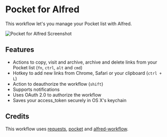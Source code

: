 Pocket for Alfred
==============

This workflow let's you manage your Pocket list with Alfred.

![Pocket for Alfred Screenshot](https://raw.github.com/fniephaus/alfred-pocket/master/screenshot.gif)


## Features

- Actions to copy, visit and archive, archive and delete links from your Pocket list (```fn```, ```ctrl```, ```alt``` and ```cmd```)
- Hotkey to add new links from Chrome, Safari or your clipboard (```ctrl + L```)
- Action to deauthorize the workflow (```shift```)
- Supports notifications
- Uses OAuth 2.0 to authorize the workflow
- Saves your access_token securely in OS X's keychain


## Credits

This workflow uses [requests](https://github.com/kennethreitz/requests), [pocket](https://github.com/tapanpandita/pocket) and [alfred-workflow](https://github.com/deanishe/alfred-workflow).